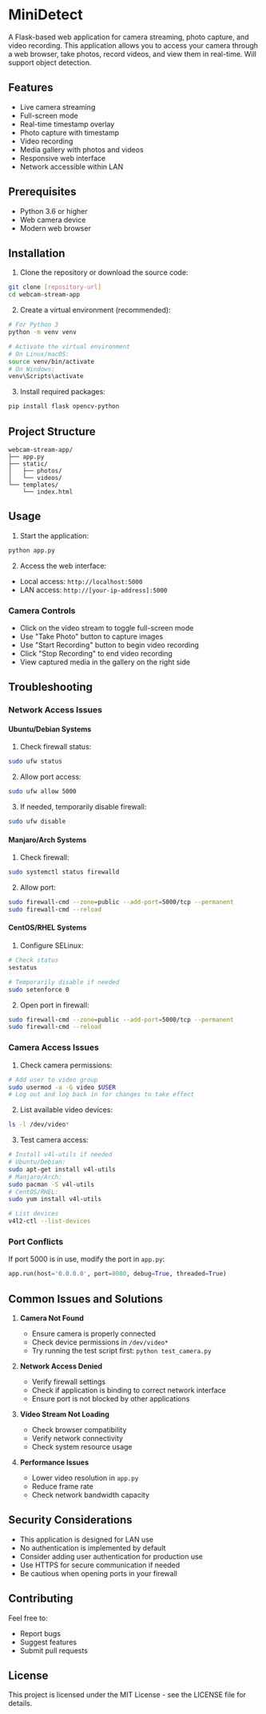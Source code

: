 # MiniDetect

A Flask-based web application for camera streaming, photo capture, and video recording. 
This application allows you to access your camera through a web browser, take photos, record videos, and view them in real-time.
Will support object detection. 

## Features

- Live camera streaming
- Full-screen mode
- Real-time timestamp overlay
- Photo capture with timestamp
- Video recording
- Media gallery with photos and videos
- Responsive web interface
- Network accessible within LAN

## Prerequisites

- Python 3.6 or higher
- Web camera device
- Modern web browser

## Installation

1. Clone the repository or download the source code:
```bash
git clone [repository-url]
cd webcam-stream-app
```

2. Create a virtual environment (recommended):
```bash
# For Python 3
python -m venv venv

# Activate the virtual environment
# On Linux/macOS:
source venv/bin/activate
# On Windows:
venv\Scripts\activate
```

3. Install required packages:
```bash
pip install flask opencv-python
```

## Project Structure
```
webcam-stream-app/
├── app.py
├── static/
│   ├── photos/
│   └── videos/
└── templates/
    └── index.html
```

## Usage

1. Start the application:
```bash
python app.py
```

2. Access the web interface:
- Local access: `http://localhost:5000`
- LAN access: `http://[your-ip-address]:5000`

### Camera Controls
- Click on the video stream to toggle full-screen mode
- Use "Take Photo" button to capture images
- Use "Start Recording" button to begin video recording
- Click "Stop Recording" to end video recording
- View captured media in the gallery on the right side

## Troubleshooting

### Network Access Issues

#### Ubuntu/Debian Systems
1. Check firewall status:
```bash
sudo ufw status
```

2. Allow port access:
```bash
sudo ufw allow 5000
```

3. If needed, temporarily disable firewall:
```bash
sudo ufw disable
```

#### Manjaro/Arch Systems
1. Check firewall:
```bash
sudo systemctl status firewalld
```

2. Allow port:
```bash
sudo firewall-cmd --zone=public --add-port=5000/tcp --permanent
sudo firewall-cmd --reload
```

#### CentOS/RHEL Systems
1. Configure SELinux:
```bash
# Check status
sestatus

# Temporarily disable if needed
sudo setenforce 0
```

2. Open port in firewall:
```bash
sudo firewall-cmd --zone=public --add-port=5000/tcp --permanent
sudo firewall-cmd --reload
```

### Camera Access Issues

1. Check camera permissions:
```bash
# Add user to video group
sudo usermod -a -G video $USER
# Log out and log back in for changes to take effect
```

2. List available video devices:
```bash
ls -l /dev/video*
```

3. Test camera access:
```bash
# Install v4l-utils if needed
# Ubuntu/Debian:
sudo apt-get install v4l-utils
# Manjaro/Arch:
sudo pacman -S v4l-utils
# CentOS/RHEL:
sudo yum install v4l-utils

# List devices
v4l2-ctl --list-devices
```

### Port Conflicts

If port 5000 is in use, modify the port in `app.py`:
```python
app.run(host='0.0.0.0', port=8080, debug=True, threaded=True)
```

## Common Issues and Solutions

1. **Camera Not Found**
   - Ensure camera is properly connected
   - Check device permissions in `/dev/video*`
   - Try running the test script first: `python test_camera.py`

2. **Network Access Denied**
   - Verify firewall settings
   - Check if application is binding to correct network interface
   - Ensure port is not blocked by other applications

3. **Video Stream Not Loading**
   - Check browser compatibility
   - Verify network connectivity
   - Check system resource usage

4. **Performance Issues**
   - Lower video resolution in `app.py`
   - Reduce frame rate
   - Check network bandwidth capacity

## Security Considerations

- This application is designed for LAN use
- No authentication is implemented by default
- Consider adding user authentication for production use
- Use HTTPS for secure communication if needed
- Be cautious when opening ports in your firewall

## Contributing

Feel free to:
- Report bugs
- Suggest features
- Submit pull requests

## License

This project is licensed under the MIT License - see the LICENSE file for details.